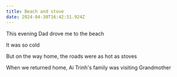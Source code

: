 ```yaml
---
title: Beach and stove
date: 2024-04-30T16:42:51.924Z
---
```


This evening Dad drove me to the beach

It was so cold

But on the way home, the roads were as hot as stoves

When we returned home, Ai Trinh's family was visiting Grandmother
